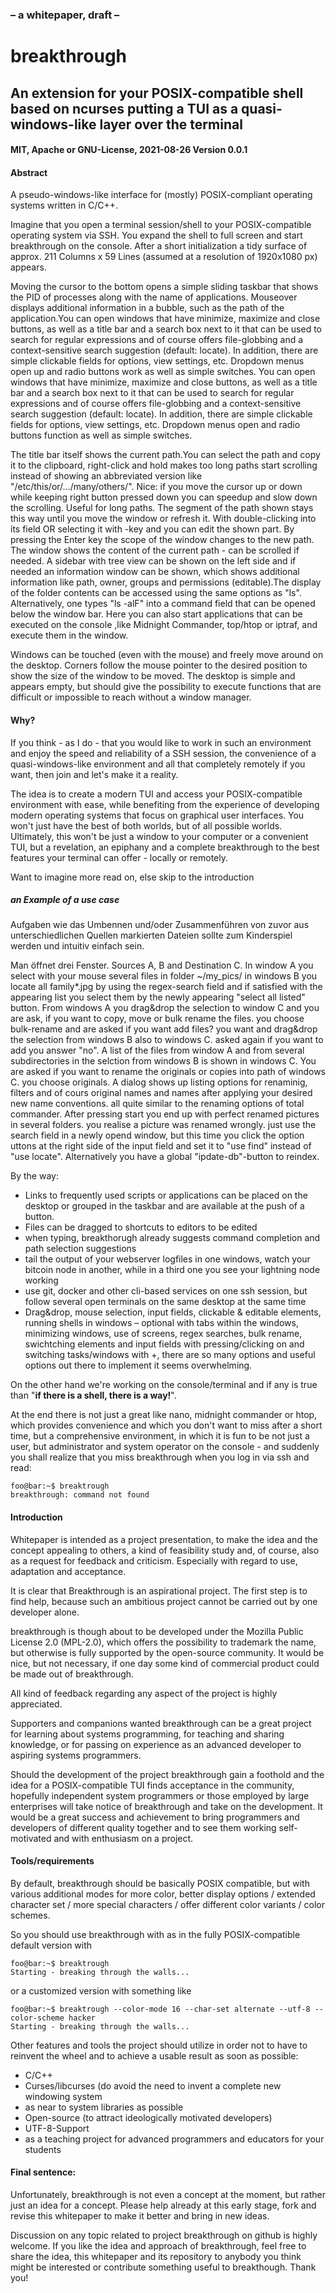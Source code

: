 ### – a whitepaper, draft – 
# breakthrough
## An extension for your POSIX-compatible shell based on ncurses putting a TUI as a quasi-windows-like layer over the terminal
#### MIT, Apache or GNU-License, 2021-08-26 Version 0.0.1

#### Abstract
A pseudo-windows-like interface for (mostly) POSIX-compliant operating systems written in C/C++.

Imagine that you open a terminal session/shell to your POSIX-compatible operating system via SSH. You expand the shell to full screen and start breakthrough on the console. After a short initialization a tidy surface of approx. 211 Columns x 59 Lines (assumed at a resolution of 1920x1080 px) appears. 

Moving the cursor to the bottom opens a simple sliding taskbar that shows the PID of  processes along with the name of applications. Mouseover displays additional information in a bubble, such as the path of the application.You can open windows that have minimize, maximize and close buttons, as well as a title bar and a search box next to it that can be used to search for regular expressions and of course offers file-globbing and a context-sensitive search suggestion (default: locate).  In addition, there are simple clickable fields for options, view settings, etc. Dropdown menus open up and radio buttons work as well as simple switches.
You can open windows that have minimize, maximize and close buttons, as well as a title bar and a search box next to it that can be used to search for regular expressions and of course offers file-globbing and a context-sensitive search suggestion (default: locate).  In addition, there are simple clickable fields for options, view settings, etc. Dropdown menus open and radio buttons function as well as simple switches.

The title bar itself shows the current path.You can select the path and copy it to the clipboard, right-click and hold makes too long paths start scrolling instead of showing an abbreviated version like "/etc/this/or/.../many/others/". Nice: if you move the cursor up or down while keeping right button pressed down you can speedup and slow down the scrolling. Useful for long paths. The segment of the path shown stays this way until you move the window or refresh it.  With double-clicking into its field OR selecting it with <TAB>-key and <ENTER> you can edit the shown part. By pressing the Enter key the scope of the window changes to the new path. The window shows the content of the current path - can be scrolled if needed. A sidebar with tree view can be shown on the left side and if needed an information window can be shown, which shows additional information like path, owner, groups and permissions (editable).The display of the folder contents can be accessed using the same options as "ls". Alternatively, one types "ls -alF" into a command field that can be opened below the window bar. Here you can also start applications that can be executed on the console ,like Midnight Commander, top/htop or iptraf, and execute them in the window. 

Windows can be touched (even with the mouse) and freely move around on the desktop. Corners follow the mouse pointer to the desired position to show the size of the window to be moved. The desktop is simple and appears empty, but should give the possibility to execute functions that are difficult or impossible to reach without a window manager. 

#### Why? 

If you think - as I do - that you would like to work in such an environment and enjoy the speed and reliability of a SSH session, the convenience of a quasi-windows-like environment and all that completely remotely if you want, then join and let's make it a reality. 

The idea is to create a modern TUI and access your POSIX-compatible environment with ease, while benefiting from the experience of developing modern operating systems that focus on graphical user interfaces. You won't just have the best of both worlds, but of all possible worlds. Ultimately, this won't be just a window to your computer or a convenient TUI, but a revelation, an epiphany and a complete breakthrough to the best features your terminal can offer - locally or remotely. 

Want to imagine more read on, else skip to the introduction

##### an Example of a use case

Aufgaben wie das Umbennen und/oder Zusammenführen von zuvor aus unterschiedlichen Quellen markierten Dateien sollte zum Kinderspiel werden und intuitiv einfach sein.
  
Man öffnet drei Fenster. Sources A, B and Destination C. In window A you select with your mouse several files in folder ~/my_pics/ in windows B you locate all family*.jpg by using the regex-search field and if satisfied with the appearing list you select them by the newly appearing "select all listed" button. From windows A you drag&drop the selection to window C and you are ask, if you want to copy, move or bulk rename the files. you choose bulk-rename and are asked if you want add files? you want and drag&drop the selection from windows B also to windows C. asked again if you want to add you answer "no". A list of the files from window A and from several subdirectories in the selction from windows B is shown in windows C. You are asked if you want to rename the originals or copies into path of windows C. you choose originals. A dialog shows up listing options for renaminig, filters and of cours original names and names after applying your desired new name conventions. all quite similar to the renaming options of total commander. After pressing start you end up with perfect renamed pictures in several folders. you realise a picture was renamed wrongly. just use the search field in a newly opend window, but this time you click the option uttons at the right side of the input field and set it to "use find" instead of "use locate". Alternatively you have a global "ipdate-db"-button to reindex.

By the way: 
- Links to frequently used scripts or applications can be placed on the desktop or grouped in the taskbar and are available at the push of a button. 
- Files can be dragged to shortcuts to editors to be edited
- when typing, breakthorugh already suggests command completion and path selection suggestions
- tail the output of your webserver logfiles in one windows, watch your bitcoin node in another, while in a third one you see your lightning node working
- use git, docker and other cli-based services on one ssh session, but follow several open terminals on the same desktop at the same time
- Drag&drop, mouse selection, input fields, clickable & editable elements, running shells in windows – optional with tabs within the windows, minimizing windows, use of screens, regex searches, bulk rename, swichtching elements and input fields with pressing/clicking on <TAB> and switching tasks/windows with <ALT>+<TAB>, there are so many options and useful options out there to implement it seems overwhelming. 

On the other hand we're working on the console/terminal and if any is true than "**if there is a shell, there is a way!**".

At the end there is not just a great like nano, midnight commander or htop, which provides convenience and which you don't want to miss after a short time, but a comprehensive environment, in which it is fun to be not just a user, but administrator and system operator on the console - and suddenly you shall realize that you miss breakthrough when you log in via ssh and read:

```console
foo@bar:~$ breaktrough
breakthrough: command not found
```

#### Introduction 

Whitepaper is intended as a project presentation, to make the idea and the concept appealing to others, a kind of feasibility study and, of course, also as a request for feedback and criticism. Especially with regard to use, adaptation and acceptance. 

It is clear that Breakthrough is an aspirational project. The first step is to find help, because such an ambitious project cannot be carried out by one developer alone. 

breakthrough is though about to be developed under the Mozilla Public License 2.0 (MPL-2.0), which offers the possibility to trademark the name, but otherwise is fully supported by the open-source community. It would be nice, but not necessary, if one day some kind of commercial product could be made out of breakthrough. 

All kind of feedback regarding any aspect of the project is highly appreciated.

Supporters and companions wanted
breakthrough can be a great project for learning about systems programming, for teaching and sharing knowledge, or for passing on experience as an advanced developer to aspiring systems programmers. 

Should the development of the project breakthrough gain a foothold and the idea for a POSIX-compatible TUI finds acceptance in the community, hopefully independent system programmers or those employed by large enterprises will take notice of breakthrough and take on the development. It would be a great success and achievement to bring programmers and developers of different quality together and to see them working self-motivated and with enthusiasm on a project.

#### Tools/requirements

By default, breakthrough should be basically POSIX compatible, but with various additional modes for more color, better display options / extended character set / more special characters / offer different color variants / color schemes.

So you should use breakthrough with as in the fully POSIX-compatible default version with

```console
foo@bar:~$ breaktrough
Starting - breaking through the walls...
```
or a customized version with something like
```console
foo@bar:~$ breaktrough --color-mode 16 --char-set alternate --utf-8 --color-scheme hacker
Starting - breaking through the walls...
```
Other features and tools the project should utilize in order not to have to reinvent the wheel and to achieve a usable result as soon as possible:   
- C/C++
- Curses/libcurses (do avoid the need to invent a complete new windowing system
- as near to system libraries as possible
- Open-source (to attract ideologically motivated developers) 
- UTF-8-Support 
- as a teaching project for advanced programmers and educators for your students

#### Final sentence: 

Unfortunately, breakthrough is not even a concept at the moment, but rather just an idea for a concept. Please help already at this early stage, fork and revise this whitepaper to make it better and bring in new ideas.

Discussion on any topic related to project breakthrough on github is highly welcome. If you like the idea and approach of breakthrough, feel free to share the idea, this whitepaper and its repository to anybody you think might be interested or contribute something useful to breakthough. Thank you!
